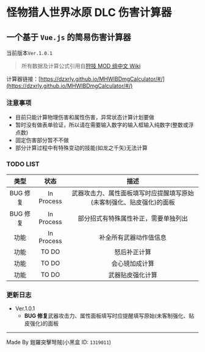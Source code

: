 # 怪物猎人世界冰原 DLC 伤害计算器

## 一个基于 `Vue.js` 的简易伤害计算器

当前版本`Ver.1.0.1`

> 所有数据及计算公式引用自[狩技 MOD 组中文 Wiki](http://wiki.mhwmod.com/)

计算器链接：[https://dzxrly.github.io/MHWIBDmgCalculator/#/](https://dzxrly.github.io/MHWIBDmgCalculator/#/)

### 注意事项

- 目前只能计算物理伤害和属性伤害，异常状态计算计划要做
- 暂时没有做表单验证，所以请在需要输入数字的输入框输入纯数字(整数或浮点数)
- 固定伤害部分暂不不做
- 部分计算过程中有特殊变动的技能(如龙之千矢)无法计算

### TODO LIST

|   类型   |    状态    |                                 描述                                 |
| :------: | :--------: | :------------------------------------------------------------------: |
| BUG 修复 | In Process | 武器攻击力、属性面板填写时应提醒填写原始(未客制强化、贴皮强化)的面板 |
| BUG 修复 | In Process |                 部分招式有特殊属性补正，需要单独列出                 |
|   功能   | In Process |                        补全所有武器动作值信息                        |
|   功能   |   TO DO    |                             怒后补正计算                             |
|   功能   |   TO DO    |                            会心镜加成计算                            |
|   功能   |   TO DO    |                           武器贴皮强化计算                           |

### 更新日志

- Ver.1.0.1
  - **BUG 修复**武器攻击力、属性面板填写时应提醒填写原始(未客制强化、贴皮强化)的面板

---

Made By 鎧羅突擊弩賊(小黑盒 ID: `1319011`)
